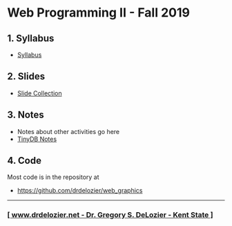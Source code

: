 # Web Programming II - Fall 2019

## 1. Syllabus

* [Syllabus](https://docs.google.com/document/d/1IZUTN5lb-_ExaEBcS4sIj9dShGG6jdwHU15XwrtdDPU/edit?usp=sharing)

## 2. Slides

* [Slide Collection](https://drive.google.com/drive/folders/1GSkwqGeFgQM0Wf4EUkmS9BTaRrxm9tdt?usp=sharing)

## 3. Notes

* Notes about other activities go here
* [TinyDB Notes](tinydb_notes.md)

## 4. Code

Most code is in the repository at

* <https://github.com/drdelozier/web_graphics>

---

### [[ www.drdelozier.net - Dr. Gregory S. DeLozier - Kent State ]](http://www.drdelozier.net)
